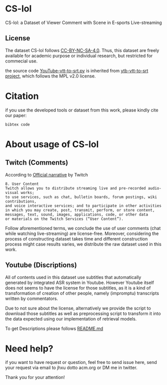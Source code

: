 # CS-lol
CS-lol: a Dataset of Viewer Comment with Scene in E-sports Live-streaming

## License

The dataset CS-lol follows [CC-BY-NC-SA-4.0](LICENSE). Thus, this dataset are freely available for academic purpose or individual research, but restricted for commecial use.

the source code [YouTube-vtt-to-srt.py](YouTube-vtt-to-srt.py) is inherited from [ytb-vtt-to-srt project](https://github.com/HaujetZhao/ytb-vtt-to-srt), which follows the MPL v2.0 license.

# Citation

if you use the developed tools or dataset from this work, please kindly cite our paper:

```
bibtex code
```

# About usage of CS-lol

## Twitch (Comments)

According to [Official narrative](https://www.twitch.tv/p/zh-tw/legal/terms-of-service/) by Twitch

```
8. User Content
Twitch allows you to distribute streaming live and pre-recorded audio-visual works;
to use services, such as chat, bulletin boards, forum postings, wiki contributions, 
and voice interactive services; and to participate in other activities 
in which you may create, post, transmit, perform, or store content,
messages, text, sound, images, applications, code, or other data 
or materials on the Twitch Services (“User Content”).
```


Follow aforementioned terms, we conclude the use of user comments (chat while watching live-streaming) are license-free. Moreover, considering the process of constructing dataset takes time and different construction process might case results varies, we distribute the raw dataset used in this work.

## Youtube (Discriptions)

All of contents used in this dataset use subtitles that automatically generated by integrated ASR system in Youtube. However Youtube itself does not seems to have the license for those subtitles, as it is a kind of transformation of creation of other people, namely (impromptu) transcripts written by commentators.

Due to not sure about the license, alternatively we provide the script to download those subtitles as well as preprocessing script to transform it into the data expected using our implementation of retrieval models.

To get Descriptions please follows [README.md](lolcs/description/README.md)

# Need help?

if you want to have request or question, feel free to send issue here, send your request via email to jhxu dotto acm.org or DM me in twitter.

Thank you for your attention!

